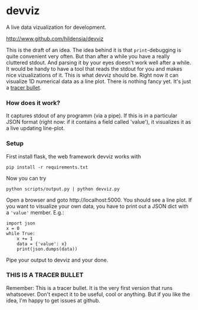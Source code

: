 # devviz
A live data vizualization for development.

http://www.github.com/hildensia/devviz

This is the draft of an idea. 
The idea behind it is that `print`-debugging is quite convenient very often.
But than after a while you have a really cluttered stdout. And parsing it by
your eyes doesn't work well after a while. It would be handy to have a tool that
reads the stdout for you and makes nice vizualizations of it. This is what
devviz should be. Right now it can visualize 1D numerical data as a line plot.
There is nothing fancy yet. It's just a [tracer bullet](http://www.artima.com/intv/tracer.html). 

### How does it work?
It captures stdout of any programm (via a pipe).
If this is in a particular JSON format (right now: if it contains a field
called 'value'), it visualizes it as a live updating line-plot.

### Setup

First install flask, the web framework devviz works with

    pip install -r requirements.txt

Now you can try

    python scripts/output.py | python devviz.py

Open a browser and goto http://localhost:5000. You should see a line plot.
If you want to visualize your own data, you have to print out a JSON dict with a
`'value'` member. E.g.:

    import json
    x = 0
    while True:
        x += 1
        data = {'value': x}
        print(json.dumps(data))

Pipe your output to devviz and your done.

### THIS IS A TRACER BULLET

Remember: This is a tracer bullet. It is the very first version that runs
whatsoever. Don't expect it to be useful, cool or anything. But if you like the
idea, I'm happy to get issues at github.
    
